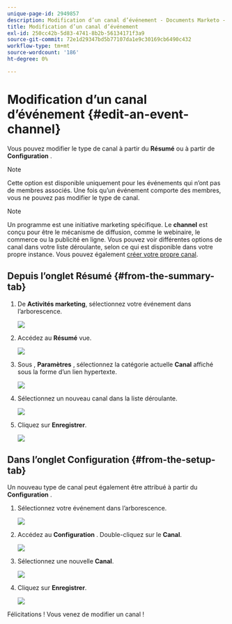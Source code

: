 ```yaml
---
unique-page-id: 2949857
description: Modification d’un canal d’événement - Documents Marketo - Documentation du produit
title: Modification d’un canal d’événement
exl-id: 250cc42b-5d83-4741-8b2b-56134171f3a9
source-git-commit: 72e1d29347bd5b77107da1e9c30169cb6490c432
workflow-type: tm+mt
source-wordcount: '186'
ht-degree: 0%

---
```


# Modification d’un canal d’événement {#edit-an-event-channel}

Vous pouvez modifier le type de canal à partir du **Résumé** ou à partir de **Configuration** .

>[!NOTE]
>
>Cette option est disponible uniquement pour les événements qui n’ont pas de membres associés. Une fois qu’un événement comporte des membres, vous ne pouvez pas modifier le type de canal.

>[!NOTE]
>
>Un programme est une initiative marketing spécifique. Le **channel** est conçu pour être le mécanisme de diffusion, comme le webinaire, le commerce ou la publicité en ligne. Vous pouvez voir différentes options de canal dans votre liste déroulante, selon ce qui est disponible dans votre propre instance. Vous pouvez également  [créer votre propre canal](/help/marketo/product-docs/administration/tags/create-a-program-channel.md).

## Depuis l’onglet Résumé {#from-the-summary-tab}

1. De **Activités marketing**, sélectionnez votre événement dans l’arborescence.

   ![](assets/eventprogramseelct.png)

1. Accédez au **Résumé** vue.

   ![](assets/eventprogramsummary.png)

1. Sous , **Paramètres** , sélectionnez la catégorie actuelle **Canal** affiché sous la forme d’un lien hypertexte.

   ![](assets/channeltypeevent.png)

1. Sélectionnez un nouveau canal dans la liste déroulante.

   ![](assets/tradeshowchange.png)

1. Cliquez sur **Enregistrer**.

   ![](assets/2017-06-13-09-35-53.png)

## Dans l’onglet Configuration {#from-the-setup-tab}

Un nouveau type de canal peut également être attribué à partir du **Configuration** .

1. Sélectionnez votre événement dans l’arborescence.

   ![](assets/eventprogramseelct.png)

1. Accédez au **Configuration** . Double-cliquez sur le **Canal**.

   ![](assets/setuptabchangechannel.png)

1. Sélectionnez une nouvelle **Canal**.

   ![](assets/tradeshowchange.png)

1. Cliquez sur **Enregistrer**.

   ![](assets/2017-06-13-09-35-53.png)

Félicitations ! Vous venez de modifier un canal !
